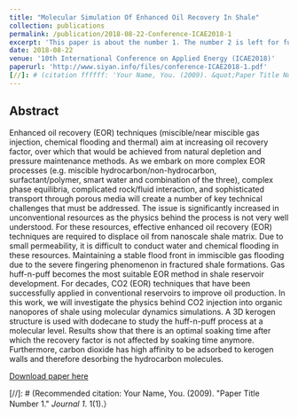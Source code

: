 ```yaml
---
title: "Molecular Simulation Of Enhanced Oil Recovery In Shale"
collection: publications
permalink: /publication/2018-08-22-Conference-ICAE2018-1
excerpt: 'This paper is about the number 1. The number 2 is left for future work.'
date: 2018-08-22
venue: '10th International Conference on Applied Energy (ICAE2018)'
paperurl: 'http://www.siyan.info/files/conference-ICAE2018-1.pdf'
[//]: # (citation ffffff: 'Your Name, You. (2009). &quot;Paper Title Number 1.&quot; <i>Journal 1</i>. 1(1).'）
---
```

## Abstract
Enhanced oil recovery (EOR) techniques (miscible/near miscible gas injection, chemical flooding and thermal) aim at increasing
oil recovery factor, over which that would be achieved from natural depletion and pressure maintenance methods. As we embark
on more complex EOR processes (e.g. miscible hydrocarbon/non-hydrocarbon, surfactant/polymer, smart water and combination
of the three), complex phase equilibria, complicated rock/fluid interaction, and sophisticated transport through porous media will
create a number of key technical challenges that must be addressed. The issue is significantly increased in unconventional resources
as the physics behind the process is not very well understood.
For these resources, effective enhanced oil recovery (EOR) techniques are required to displace oil from nanoscale shale matrix.
Due to small permeability, it is difficult to conduct water and chemical flooding in these resources. Maintaining a stable flood front
in immiscible gas flooding due to the severe fingering phenomenon in fractured shale formations. Gas huff-n-puff becomes the
most suitable EOR method in shale reservoir development. For decades, CO2 (EOR) techniques that have been successfully applied
in conventional reservoirs to improve oil production. In this work, we will investigate the physics behind CO2 injection into organic
nanopores of shale using molecular dynamics simulations. A 3D kerogen structure is used with dodecane to study the huff-n-puff
process at a molecular level. Results show that there is an optimal soaking time after which the recovery factor is not affected by
soaking time anymore. Furthermore, carbon dioxide has high affinity to be adsorbed to kerogen walls and therefore desorbing the
hydrocarbon molecules. 


[Download paper here](http://www.siyan.info/files/conference-ICAE2018-1.pdf)

[//]: # (Recommended citation: Your Name, You. (2009). "Paper Title Number 1." <i>Journal 1</i>. 1(1).）
